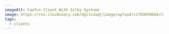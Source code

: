 ```yaml
---
imageAlt: Caefun Client With Silky Systems
image: https://res.cloudinary.com/dgl1vzwqt/image/upload/v1703850694/Crefun-300x180_r3kt1n.webp
tags:
  - clients
---
```

